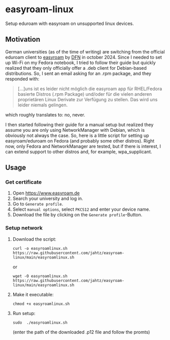# easyroam-linux
Setup eduroam with easyroam on unsupported linux devices.

## Motivation
German universities (as of the time of writing) are switching from the official eduroam client to [easyroam](https://www.easyroam.de) by [DFN](https://www.dfn.de/) in october 2024.
Since I needed to set up Wi-Fi on my Fedora notebook, I tried to follow their guide but quickly realized that they only officially offer a .deb client for Debian-based distributions. 
So, I sent an email asking for an .rpm package, and they responded with:

> [...]uns ist es leider nicht möglich die easyroam app für RHEL/Fedora basierte Distros (.rpm Package) und/oder für die vielen anderen proprietären Linux Derivate zur Verfügung zu stellen. Das wird uns leider niemals gelingen.

which roughly translates to: no, never.

I then started following their guide for a manual setup but realized they assume you are only using NetworkManager with Debian, which is obviously not always the case. 
So, here is a little script for setting up easyroam/eduroam on Fedora (and probably some other distros). 
Right now, only Fedora and NetworkManager are tested, but if there is interest, I can extend support to other distros and, for example, wpa_supplicant.

## Usage
### Get certificate
1. Open https://www.easyroam.de
2. Search your university and log in.
3. Go to `Generate profile`.
4. Select `manual options`, select `PKCS12` and enter your device name.
5. Download the file by clicking on the `Generate profile`-Button.

### Setup network
1. Download the script:
    ```
    curl -o easyroamlinux.sh https://raw.githubusercontent.com/jahtz/easyroam-linux/main/easyroamlinux.sh
    ```
    or
    ```
    wget -O easyroamlinux.sh https://raw.githubusercontent.com/jahtz/easyroam-linux/main/easyroamlinux.sh
    ```
3. Make it executable:
    ```
    chmod +x easyroamlinux.sh
    ```
4. Run setup:
    ```
    sudo  ./easyroamlinux.sh
    ```
    (enter the path of the downloaded .p12 file and follow the promts)

